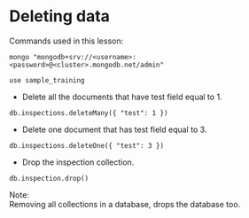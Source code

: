 # Deleting data

Commands used in this lesson:

```shell
mongo "mongodb+srv://<username>:<password>@<cluster>.mongodb.net/admin"
```

```shell
use sample_training
```

- Delete all the documents that have test field equal to 1.
```shell
db.inspections.deleteMany({ "test": 1 })
```

- Delete one document that has test field equal to 3.
```shell
db.inspections.deleteOne({ "test": 3 })
```

- Drop the inspection collection.
```shell
db.inspection.drop()
```


Note:<br />
Removing all collections in a database, drops the database too.